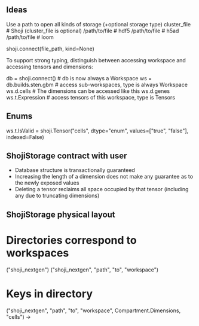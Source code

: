 
## Ideas

Use a path to open all kinds of storage (+optional storage type)
    cluster_file  # Shoji (cluster_file is optional)
    /path/to/file  # hdf5
    /path/to/file  # h5ad
    /path/to/file  # loom

shoji.connect(file_path, kind=None)


To support strong typing, distinguish between accessing workspace and accessing tensors and dimensions:

db = shoji.connect()  # db is now always a Workspace
ws = db.builds.sten.gbm  # access sub-workspaces, type is always Workspace
ws.d.cells  # The dimensions can be accessed like this
ws.d.genes
ws.t.Expression  # access tensors of this workspace, type is Tensors


## Enums

ws.t.IsValid = shoji.Tensor("cells", dtype="enum", values=["true", "false"], indexed=False)



## ShojiStorage contract with user

- Database structure is transactionally guaranteed
- Increasing the length of a dimension does not make any guarantee as to the newly exposed values
- Deleting a tensor reclaims all space occupied by that tensor (including any due to truncating dimensions)


## ShojiStorage physical layout

# Directories correspond to workspaces
("shoji_nextgen")
("shoji_nextgen", "path", "to", "workspace")

# Keys in directory
("shoji_nextgen", "path", "to", "workspace", Compartment.Dimensions, "cells") -> <length>

